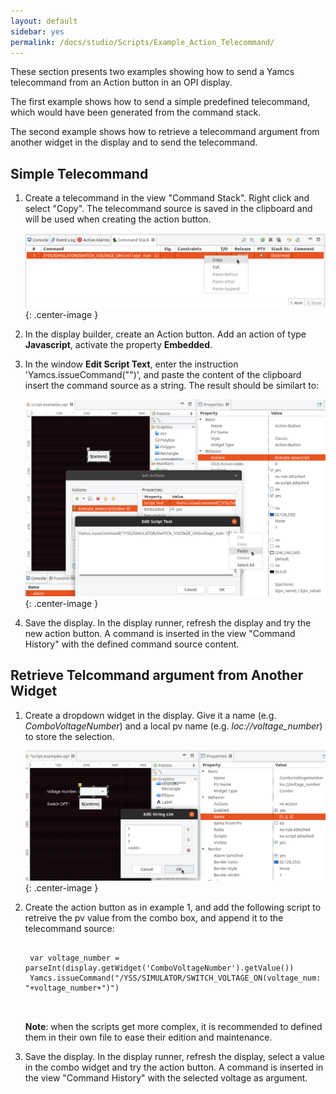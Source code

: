 ```yaml
---
layout: default
sidebar: yes
permalink: /docs/studio/Scripts/Example_Action_Telecommand/
---
```




These section presents two examples showing how to send a Yamcs telecommand from an Action button in an OPI display.

The first example shows how to send a simple predefined telecommand, which would have been generated from the command stack.

The second example shows how to retrieve a telecommand argument from another widget in the display and to send the telecommand.


## Simple Telecommand

1. Create a telecommand in the view "Command Stack". Right click and select "Copy". The telecommand source is saved in the clipboard and will be used when creating the action button.

    ![Retreive Telecommand Source](/assets/studio/command-source.png){: .center-image }

1. In the display builder, create an Action button. Add an action of type **Javascript**, activate the property **Embedded**.

1. In the window **Edit Script Text**, enter the instruction 'Yamcs.issueCommand("")', and paste the content of the clipboard insert the command source as a string. The result should be similart to:

    ![Action Telecommand](/assets/studio/action-telecommand.png){: .center-image }

1. Save the display. In the display runner, refresh the display and try the new action button. A command is inserted in the view "Command History" with the defined command source content.



## Retrieve Telcommand argument from Another Widget

1. Create a dropdown widget in the display. Give it a name (e.g. *ComboVoltageNumber*) and a local pv name (e.g. *loc://voltage_number*) to store the selection.

    ![Telecommand Combo](/assets/studio/telecommand-combo-argument.png){: .center-image }

1. Create the action button as in example 1, and add the following script to retreive the pv value from the combo box, and append it to the telecommand source:
    <pre>
    <code>
    var voltage_number = parseInt(display.getWidget('ComboVoltageNumber').getValue())
    Yamcs.issueCommand("/YSS/SIMULATOR/SWITCH_VOLTAGE_ON(voltage_num: "+voltage_number+")")
    </code>
    </pre>

    **Note**: when the scripts get more complex, it is recommended to defined them in their own file to ease their edition and maintenance.


1. Save the display. In the display runner, refresh the display, select a value in the combo widget and try the action button. A command is inserted in the view "Command History" with the selected voltage as argument.


